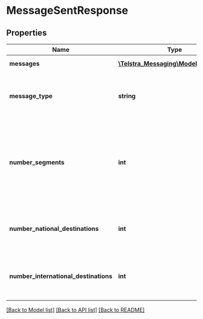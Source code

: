 # MessageSentResponse

## Properties
Name | Type | Description | Notes
------------ | ------------- | ------------- | -------------
**messages** | [**\Telstra_Messaging\Model\Message[]**](Message.md) | An array of messages. | 
**message_type** | **string** | This returns whether the message sent was a SMS or MMS. | 
**number_segments** | **int** | For SMS messages only, the value indicates the number of 160 character message segments sent. | 
**number_national_destinations** | **int** | This returns the number of domestic Australian messages sent. | [optional] 
**number_international_destinations** | **int** | This returns the number of international messages sent | [optional] 

[[Back to Model list]](../README.md#documentation-for-models) [[Back to API list]](../README.md#documentation-for-api-endpoints) [[Back to README]](../README.md)


